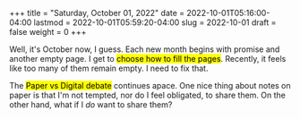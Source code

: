 +++
title = "Saturday, October 01, 2022"
date = 2022-10-01T05:16:00-04:00
lastmod = 2022-10-01T05:59:20-04:00
slug = 2022-10-01
draft = false
weight = 0
+++

Well, it's October now, I guess. Each new month begins with promise and another empty page. I get to <mark>choose how to fill the pages</mark>. Recently, it feels like too many of them remain empty. I need to fix that.

The <mark>Paper vs Digital debate</mark> continues apace. One nice thing about notes on paper is that I'm not tempted, nor do I feel obligated, to share them. On the other hand, what if I _do_ want to share them?

[//]: # "Exported with love from a post written in Org mode"
[//]: # "- https://github.com/kaushalmodi/ox-hugo"
